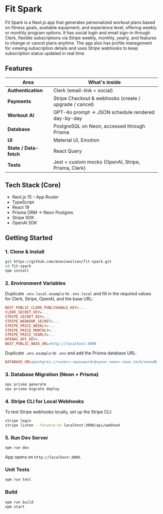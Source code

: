 # Fit Spark 

Fit Spark is a Next.js app that generates personalized workout plans based on fitness goals, available equipment, and experience level, offering weekly or monthly program options. It has social login and email sign-in through Clerk, flexible subscriptions via Stripe weekly, monthly, yearly, and features to change or cancel plans anytime. The app also has profile management for viewing subscription details and uses Stripe webhooks to keep subscription status updated in real time.

## Features

| Area | What's inside |
| ---- | ------------- |
| **Authentication** | Clerk (email-link + social) |
| **Payments** | Stripe Checkout & webhooks (create / upgrade / cancel) |
| **Workout AI** | GPT-4o prompt -> JSON schedule rendered day-by-day |
| **Database** | PostgreSQL on Neon, accessed through Prisma |
| **UI** | Material UI, Emotion |
| **State / Data-fetch** | React Query |
| **Tests** | Jest + custom mocks (OpenAI, Stripe, Prisma, Clerk) |

## Tech Stack (Core)

- Next.js 15 – App Router
- TypeScript
- React 19
- Prisma ORM → Neon Postgres
- Stripe SDK
- OpenAI SDK

## Getting Started

### 1. Clone & Install

```bash
git https://github.com/anexinwilson/fit-spark.git
cd fit-spark
npm install       
```

### 2. Environment Variables

Duplicate `.env.local.example` to `.env.local` and fill in the required values for Clerk, Stripe, OpenAI, and the base URL:

```ini
NEXT_PUBLIC_CLERK_PUBLISHABLE_KEY=...
CLERK_SECRET_KEY=...
STRIPE_SECRET_KEY=...
STRIPE_WEBHOOK_SECRET=...
STRIPE_PRICE_WEEKLY=...
STRIPE_PRICE_MONTHLY=...
STRIPE_PRICE_YEARLY=...
OPENAI_API_KEY=...
NEXT_PUBLIC_BASE_URL=http://localhost:3000
```

Duplicate `.env.example` to `.env` and add the Prisma database URL:

```ini
DATABASE_URL=postgres://<user>:<password>@<your-neon>.neon.tech/neondb
```

### 3. Database Migration (Neon + Prisma)

```bash
npx prisma generate
npx prisma migrate deploy
```

### 4. Stripe CLI for Local Webhooks

To test Stripe webhooks locally, set up the Stripe CLI:

```bash
stripe login
stripe listen --forward-to localhost:3000/api/webhook
```

### 5. Run Dev Server

```bash
npm run dev
```

App opens on `http://localhost:3000`.

### Unit Tests

```bash
npm run test
```

### Build

```bash
npm run build
npm start
```